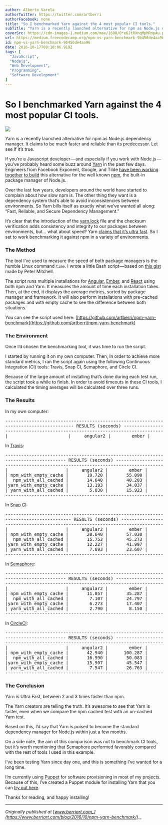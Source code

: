```yaml
---
author: Alberto Varela
authorTwitter: https://twitter.com/artberri
authorFacebook: none
title: "So I benchmarked Yarn against the 4 most popular CI tools."
subTitle: "Yarn is a recently launched alternative for npm as Node.js dependency manager. It claims to be much faster and reliable than its predeces..."
coverSrc: https://cdn-images-1.medium.com/max/1600/0*e6JtRXnqMpMRnpAu.png
url: https://medium.freecodecamp.org/npm-vs-yarn-benchmark-9b456de4aa96
id: npm-vs-yarn-benchmark-9b456de4aa96
date: 2016-10-17T08:18:06.919Z
tags: [
  "JavaScript",
  "Nodejs",
  "Web Development",
  "Programming",
  "Software Development"
]
---
```

# So I benchmarked Yarn against the 4 most popular CI tools.



![](https://cdn-images-1.medium.com/max/1600/0*e6JtRXnqMpMRnpAu.png)



Yarn is a recently launched alternative for npm as Node.js dependency manager. It claims to be much faster and reliable than its predecessor. Let see if it’s true.

If you’re a Javascript developer — and especially if you work with Node.js — you’ve probably heard some buzz around [Yarn](https://yarnpkg.com/) in the past few days. Engineers from Facebook Exponent, Google, and Tilde [have been working together](https://code.facebook.com/posts/1840075619545360) [to build](http://yehudakatz.com/2016/10/11/im-excited-to-work-on-yarn-the-new-js-package-manager-2/) this alternative for the well known [npm](https://www.npmjs.com/), the built-in package manager of Node.js.

Over the last few years, developers around the world have started to complain about how slow npm is. The other thing they want is a dependency system that’s able to avoid inconsistencies between environments. So Yarn bills itself as exactly what we’ve wanted all along: “Fast, Reliable, and Secure Dependency Management.”

It’s clear that the introduction of the [yarn.lock](https://yarnpkg.com/en/docs/yarn-lock) file and the checksum verification adds consistency and integrity to our packages between environments, but… what about speed? Yarn [claims that it’s ultra fast](https://yarnpkg.com/en/compare). So I set to work benchmarking it against npm in a variety of environments.

### The Method

The tool I’ve used to measure the speed of both package managers is the humble Linux command `time`. I wrote a little Bash script — based on [this gist](https://gist.github.com/peterjmit/3864743) made by Peter Mitchell.

The script runs multiple installations for [Angular](https://angular.io/), [Ember](http://emberjs.com/), and [React](https://facebook.github.io/react/) using both npm and Yarn. It measures the amount of time each installation takes. Then, at the end, it displays the average metrics, sorted by package manager and framework. It will also perform installations with pre-cached packages and with empty cache to see the difference between both situations.

You can see the script used here: [https://github.com/artberri/npm-yarn-benchmark](https://github.com/artberri/npm-yarn-benchmark)

### The Environment

Once I’d chosen the benchmarking tool, it was time to run the script.

I started by running it on my own computer. Then, In order to achieve more standard metrics, I ran the script again using the following Continuous Integration (CI) tools: Travis, Snap CI, Semaphore, and Circle CI.

Because of the large amount of installing that’s done during each test run, the script took a while to finish. In order to avoid timeouts in these CI tools, I calculated the timing averages will be calculated over three runs.

### The Results

In my own computer:

<pre name="18de" id="18de" class="graf graf--pre graf-after--p">--------------------------------------------------------------------  
-------------------------- RESULTS (seconds) -----------------------  
--------------------------------------------------------------------  
|                       |     angular2 |        ember |        react |  npm_with_empty_cache |       15.687 |       56.993 |       93.650 |   npm_with_all_cached |        9.380 |       52.380 |       81.213 | yarn_with_empty_cache |        9.477 |       30.757 |       37.497 |  yarn_with_all_cached |        4.650 |       15.090 |       17.730 --------------------------------------------------------------------</pre>

In [Travis](https://travis-ci.org/artberri/npm-yarn-benchmark):

<pre name="7d3f" id="7d3f" class="graf graf--pre graf-after--p">--------------------------------------------------------------------  
----------------------- RESULTS (seconds) --------------------------  
--------------------------------------------------------------------  
|                      |     angular2 |        ember |        react   
| npm_with_empty_cache |       19.720 |       55.090 |       76.233   
|  npm_with_all_cached |       14.640 |       40.203 |       56.467   
|yarn_with_empty_cache |       13.193 |       34.037 |       43.663   
| yarn_with_all_cached |        5.830 |       15.923 |       40.420   
--------------------------------------------------------------------</pre>

In [Snap CI](https://snap-ci.com/artberri/npm-yarn-benchmark/):

<pre name="db38" id="db38" class="graf graf--pre graf-after--p">--------------------------------------------------------------------  
------------------------- RESULTS (seconds) ------------------------  
--------------------------------------------------------------------  
|                      |     angular2 |        ember |        react   
| npm_with_empty_cache |       20.640 |       57.030 |      120.470   
|  npm_with_all_cached |       15.753 |       45.273 |       62.597   
|yarn_with_empty_cache |       12.227 |       41.997 |       51.863   
| yarn_with_all_cached |        7.693 |       23.607 |       24.490   
--------------------------------------------------------------------</pre>

In [Semaphore](https://semaphoreci.com/artberri/npm-yarn-benchmark/):

<pre name="b308" id="b308" class="graf graf--pre graf-after--p">--------------------------------------------------------------------  
----------------------- RESULTS (seconds) --------------------------  
--------------------------------------------------------------------  
|                      |     angular2 |        ember |        react   
| npm_with_empty_cache |       11.057 |       35.287 |       54.203   
|  npm_with_all_cached |        7.107 |       24.797 |       31.300   
|yarn_with_empty_cache |        6.273 |       17.407 |       22.777   
| yarn_with_all_cached |        2.790 |        8.150 |        9.380   
--------------------------------------------------------------------</pre>

In [CircleCI](https://circleci.com/gh/artberri/npm-yarn-benchmark):

<pre name="ec00" id="ec00" class="graf graf--pre graf-after--p">--------------------------------------------------------------------  
----------------------- RESULTS (seconds) --------------------------  
--------------------------------------------------------------------  
|                      |     angular2 |        ember |        react   
| npm_with_empty_cache |       42.940 |      100.287 |      163.550   
|  npm_with_all_cached |       16.990 |       50.083 |       67.000   
|yarn_with_empty_cache |       15.907 |       45.547 |       58.113   
| yarn_with_all_cached |        7.547 |       26.763 |       27.130   
--------------------------------------------------------------------</pre>

### The Conclusion

Yarn is Ultra Fast, between 2 and 3 times faster than npm.

The Yarn creators are telling the truth. It’s awesome to see that Yarn is faster, even when we compare the npm cached test with an un-cached Yarn test.

Based on this, I’d say that Yarn is poised to become the standard dependency manager for Node.js within just a few months.

On a side note, the aim of this comparison was not to benchmark CI tools, but it’s worth mentioning that Semaphore performed favorably compared with the rest of tools I used in this example.

I’ve been testing Yarn since day one, and this is something I’ve wanted for a long time.

I’m currently using [Puppet](https://puppet.com/) for software provisioning in most of my projects. Because of this, I’ve created a Puppet module for installing Yarn that you can [try out here](https://forge.puppetlabs.com/artberri/yarn).

Thanks for reading, and happy installing!











* * *







_Originally published at_ [_www.berriart.com_](https://www.berriart.com/blog/2016/10/npm-yarn-benchmark/)_._








